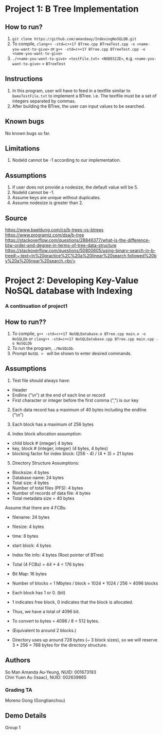 # Project 1: B Tree Implementation

## How to run?

1. `git clone https://github.com/amandaay/IndexingNoSQLDB.git`
2. To compile, `clang++ -std=c++17 BTree.cpp BTreeTest.cpp -o <name-you-want-to-give>` or `g++ -std=c++17 BTree.cpp BTreeTest.cpp -o <name-you-want-to-give>`
3. `./<name-you-want-to-give> <testFile.txt> <NODESIZE>`, e.g. `<name-you-want-to-give>` = `BTreeTest`

## Instructions

1. In this program, user will have to feed in a textfile similar to `DemoTestFile.txt` to implement a BTree. i.e. The textfile must be a set of integers separated by commas.
2. After building the BTree, the user can input values to be searched.

## Known bugs

No known bugs so far.

## Limitations

1. NodeId cannot be -1 according to our implementation.

## Assumptions

1. If user does not provide a nodesize, the default value will be 5. <br/>
2. NodeId cannot be -1. <br/>
3. Assume keys are unique without duplicates.
4. Assume nodesize is greater than 2.

## Source

https://www.baeldung.com/cs/b-trees-vs-btrees <br/>
https://www.programiz.com/dsa/b-tree<br/>
https://stackoverflow.com/questions/28846377/what-is-the-difference-btw-order-and-degree-in-terms-of-tree-data-structure<br/>
https://stackoverflow.com/questions/50800605/using-binary-search-in-b-tree#:~:text=In%20practice%2C%20a%20linear%20search,followed%20by%20a%20linear%20search.<br/>

# Project 2: Developing Key-Value NoSQL database with Indexing

### A continuation of project1

## How to run??

1. To compile, `g++ -std=c++17 NoSQLDatabase.o BTree.cpp main.o -o NoSQLDb` or `clang++ -std=c++17 NoSQLDatabase.cpp BTree.cpp main.cpp -o NoSQLDb`
2. To run the program, `./NoSQLDb`.
3. Prompt `NoSQL > ` will be shown to enter desired commands.

## Assumptions

1. Test file should always have:

- Header
- Endline ("\n") at the end of each line or record
- First character or integer before the first comma (",") is our key

2. Each data record has a maximum of 40 bytes including the endline ("\n")

3. Each block has a maximum of 256 bytes

4. Index block allocation assumption:
- child block # (integer) 4 bytes
- key, block # (integer, integer) (4 bytes, 4 bytes)
- blocking factor for index block: (256 - 4) / (4 * 3) = 21 bytes

5. Directory Structure Assumptions:

- Blocksize: 4 bytes
- Database name: 24 bytes
- Total size: 4 bytes
- Number of total files (PFS): 4 bytes
- Number of records of data file: 4 bytes
- Total metadata size = 40 bytes

Assume that there are 4 FCBs:
- filename: 24 bytes
- filesize: 4 bytes
- time: 8 bytes
- start block: 4 bytes
- Index file info: 4 bytes (Root pointer of BTree)
- Total (4 FCBs) = 44 * 4 = 176 bytes

- Bit Map: 16 bytes
- Number of blocks = 1 Mbytes / block = 1024 * 1024 / 256 = 4096 blocks
- Each block has 1 or 0. (bit)
- 1 indicates free block, 0 indicates that the block is allocated.
- Thus, we have a total of 4096 bit.
- To convert to bytes = 4096 / 8 = 512 bytes.
- (Equivalent to around 2 blocks.)

- Directory uses up around 728 bytes (~ 3 block sizes), so we will reserve 3 * 256 = 768 bytes for the directory structure. 

## Authors

So Man Amanda Au-Yeung, NUID: 001673193<br/>
Chin Yuen Au (Isaac), NUID: 002639665<br/>

### Grading TA

Moreno Gong (Gongtianchou)

## Demo Details

Group 1
